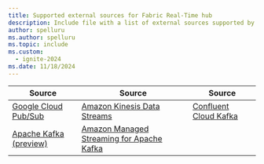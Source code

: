 ```yaml
---
title: Supported external sources for Fabric Real-Time hub
description: Include file with a list of external sources supported by Fabric Real-Time hub.
author: spelluru
ms.author: spelluru
ms.topic: include
ms.custom:
  - ignite-2024
ms.date: 11/18/2024
---
```


| Source | Source | Source | 
| ----- | ----- | ----- | 
| [Google Cloud Pub/Sub](../add-source-google-cloud-pub-sub.md) | [Amazon Kinesis Data Streams](../add-source-amazon-kinesis-data-streams.md) | [Confluent Cloud Kafka](../add-source-confluent-kafka.md) |
| [Apache Kafka (preview)](../add-source-apache-kafka.md) | [Amazon Managed Streaming for Apache Kafka](../add-source-amazon-managed-streaming-for-kafka.md) | |
